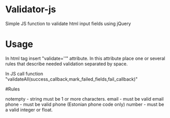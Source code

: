 # Validator-js
Simple JS function to validate html input fields using jQuery

# Usage
In html tag insert "validate=''" attribute.
In this attribute place one or several rules that describe needed validation separated by space.

In JS call function "validateAll(success_callback,mark_failed_fields,fail_callback)"

#Rules

notempty - string must be 1 or more characters.
email - must be valid email
phone - must be valid phone (Estonian phone code only)
number - must be a valid integer or float.
